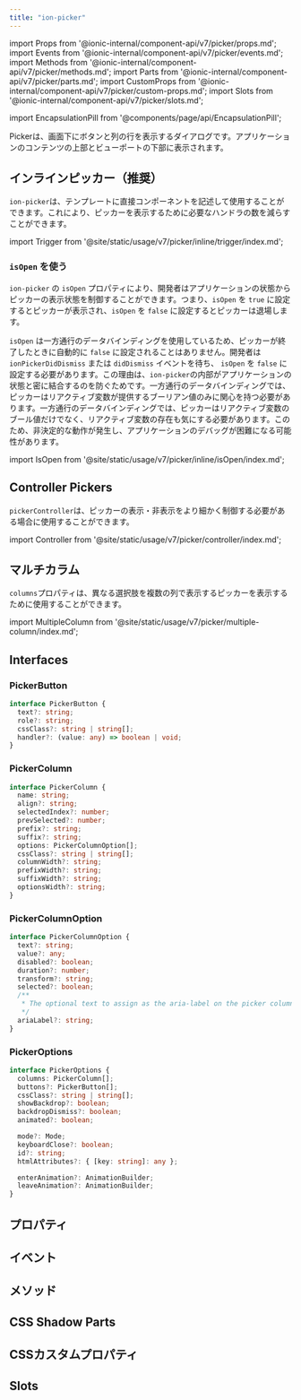 ```yaml
---
title: "ion-picker"
---
```

import Props from '@ionic-internal/component-api/v7/picker/props.md';
import Events from '@ionic-internal/component-api/v7/picker/events.md';
import Methods from '@ionic-internal/component-api/v7/picker/methods.md';
import Parts from '@ionic-internal/component-api/v7/picker/parts.md';
import CustomProps from '@ionic-internal/component-api/v7/picker/custom-props.md';
import Slots from '@ionic-internal/component-api/v7/picker/slots.md';

<head>
  <title>Picker | Display Buttons and Columns for ion-picker on Ionic Apps</title>
  <meta name="description" content="Pickerは、ボタンの列とその下にコラムを表示するダイアログです。イオンピッカーは、アプリのコンテンツの上、そしてビューポートの下に表示されます。" />
</head>

import EncapsulationPill from '@components/page/api/EncapsulationPill';

<EncapsulationPill type="scoped" />

Pickerは、画面下にボタンと列の行を表示するダイアログです。アプリケーションのコンテンツの上部とビューポートの下部に表示されます。

## インラインピッカー（推奨）

`ion-picker`は、テンプレートに直接コンポーネントを記述して使用することができます。これにより、ピッカーを表示するために必要なハンドラの数を減らすことができます。

import Trigger from '@site/static/usage/v7/picker/inline/trigger/index.md';

<Trigger />

### `isOpen` を使う

`ion-picker` の `isOpen` プロパティにより、開発者はアプリケーションの状態からピッカーの表示状態を制御することができます。つまり、`isOpen` を `true` に設定するとピッカーが表示され、`isOpen` を `false` に設定するとピッカーは退場します。

`isOpen` は一方通行のデータバインディングを使用しているため、ピッカーが終了したときに自動的に `false` に設定されることはありません。開発者は `ionPickerDidDismiss` または `didDismiss` イベントを待ち、 `isOpen` を `false` に設定する必要があります。この理由は、`ion-picker`の内部がアプリケーションの状態と密に結合するのを防ぐためです。一方通行のデータバインディングでは、ピッカーはリアクティブ変数が提供するブーリアン値のみに関心を持つ必要があります。一方通行のデータバインディングでは、ピッカーはリアクティブ変数のブール値だけでなく、リアクティブ変数の存在も気にする必要があります。このため、非決定的な動作が発生し、アプリケーションのデバッグが困難になる可能性があります。

import IsOpen from '@site/static/usage/v7/picker/inline/isOpen/index.md';

<IsOpen />

## Controller Pickers

`pickerController`は、ピッカーの表示・非表示をより細かく制御する必要がある場合に使用することができます。

import Controller from '@site/static/usage/v7/picker/controller/index.md';

<Controller />

## マルチカラム

`columns`プロパティは、異なる選択肢を複数の列で表示するピッカーを表示するために使用することができます。

import MultipleColumn from '@site/static/usage/v7/picker/multiple-column/index.md';

<MultipleColumn />

## Interfaces

### PickerButton

```typescript
interface PickerButton {
  text?: string;
  role?: string;
  cssClass?: string | string[];
  handler?: (value: any) => boolean | void;
}
```

### PickerColumn

```typescript
interface PickerColumn {
  name: string;
  align?: string;
  selectedIndex?: number;
  prevSelected?: number;
  prefix?: string;
  suffix?: string;
  options: PickerColumnOption[];
  cssClass?: string | string[];
  columnWidth?: string;
  prefixWidth?: string;
  suffixWidth?: string;
  optionsWidth?: string;
}
```

### PickerColumnOption

```typescript
interface PickerColumnOption {
  text?: string;
  value?: any;
  disabled?: boolean;
  duration?: number;
  transform?: string;
  selected?: boolean;
  /**
   * The optional text to assign as the aria-label on the picker column option.
   */
  ariaLabel?: string;
}
```

### PickerOptions

```typescript
interface PickerOptions {
  columns: PickerColumn[];
  buttons?: PickerButton[];
  cssClass?: string | string[];
  showBackdrop?: boolean;
  backdropDismiss?: boolean;
  animated?: boolean;

  mode?: Mode;
  keyboardClose?: boolean;
  id?: string;
  htmlAttributes?: { [key: string]: any };

  enterAnimation?: AnimationBuilder;
  leaveAnimation?: AnimationBuilder;
}
```

## プロパティ
<Props />

## イベント
<Events />

## メソッド
<Methods />

## CSS Shadow Parts
<Parts />

## CSSカスタムプロパティ
<CustomProps />

## Slots
<Slots />
